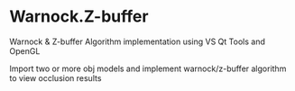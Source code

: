 # Warnock.Z-buffer
Warnock &amp; Z-buffer Algorithm implementation using VS Qt Tools and OpenGL  

Import two or more obj models and implement warnock/z-buffer algorithm to view occlusion results
